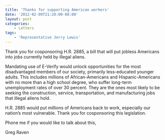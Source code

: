 ```yaml
---
title: 'Thanks for supporting American workers'
date: '2012-02-09T21:20:00-08:00'
layout: post
categories:
    - Letters
tags:
    - 'Representative Jerry Lewis'
---
```


Thank you for cosponsoring H.R. 2885, a bill that will put jobless Americans into jobs currently held by illegal aliens.  
  
Mandating use of E-Verify would unlock opportunities for the most disadvantaged members of our society, primarily less-educated younger adults. This includes millions of African-Americans and Hispanic-Americans with no more than a high school degree, who suffer long-term unemployment rates of over 30 percent. They are the ones most likely to be seeking the construction, service, transportation, and manufacturing jobs that illegal aliens hold.

H.R. 2885 would put millions of Americans back to work, especially our nation’s most vulnerable. Thank you for cosponsoring this legislation.

Phone me if you would like to talk about this,

Greg Raven